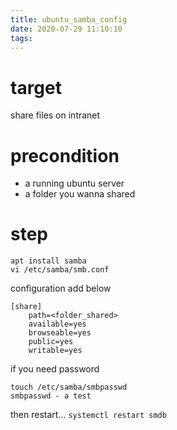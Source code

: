 ```yaml
---
title: ubuntu_samba_config
date: 2020-07-29 11:10:10
tags:
---
```


# target
share files on intranet

# precondition
* a running ubuntu server
* a folder you wanna shared

# step
```
apt install samba
vi /etc/samba/smb.conf
```
configuration add below
```
[share]
    path=<folder_shared>
    available=yes
    browseable=yes
    public=yes
    writable=yes
```

if you need password
```
touch /etc/samba/smbpasswd
smbpasswd - a test
```
then restart...
`systemctl restart smdb`
